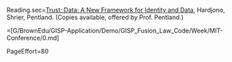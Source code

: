 
Reading.sec=<a href="https://www.amazon.com/Trust-Data-Framework-Identity-sharing/dp/153911421X/">Trust::Data: A New Framework for Identity and Data</a>, Hardjono, Shrier, Pentland. (Copies available, offered by Prof. Pentland.)

=[G/BrownEdu/GISP-Application/Demo/GISP_Fusion_Law_Code/Week/MIT-Conference/0.md]

PageEffort=80
